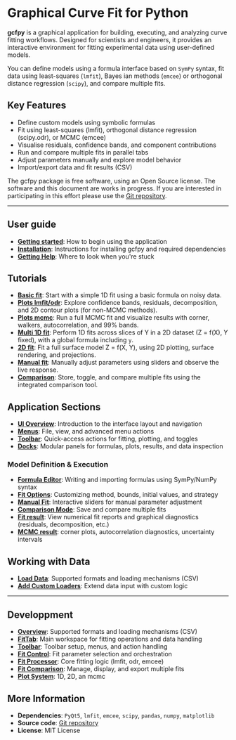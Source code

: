 # Graphical Curve Fit for Python

**gcfpy** is a graphical application for building, executing, and analyzing curve fitting workflows. Designed for scientists and engineers, it provides an interactive environment for fitting experimental data using user-defined models.

You can define models using a formula interface based on `SymPy` syntax, fit data using least-squares (`lmfit`), Bayes  ian methods (`emcee`) or orthogonal distance regression (`scipy`), and compare multiple fits.


## Key Features

* Define custom models using symbolic formulas
* Fit using least-squares (lmfit), orthogonal distance regression (scipy.odr), or MCMC (emcee)
* Visualise residuals, confidence bands, and component contributions
* Run and compare multiple fits in parallel tabs
* Adjust parameters manually and explore model behavior
* Import/export data and fit results (CSV)
 

The gcfpy package is free software, using an Open Source license. The software and this document are works in progress. If you are interested in participating in this effort please use the [Git repository](https://github.com/gcfpy/gcfpy).

---
## User guide
* **[Getting started](user_guide/getting_started.md)**: How to begin using the application
* **[Installation](user_guide/install.md)**: Instructions for installing gcfpy and required dependencies
* **[Getting Help](user_guide/help.md)**: Where to look when you're stuck

## Tutorials

* **[Basic fit](tutorials/basic_fit.md)**: Start with a simple 1D fit using a basic formula on noisy data.
* **[Plots lmfit/odr](tutorials/plots.md)**: Explore confidence bands, residuals, decomposition, and 2D contour plots (for non-MCMC methods).
* **[Plots mcmc](tutorials/mcmc.md)**: Run a full MCMC fit and visualize results with corner, walkers, autocorrelation, and 99% bands.
* **[Multi 1D fit](tutorials/multi_1d.md)**: Perform 1D fits across slices of Y in a 2D dataset (Z = f(X), Y fixed), with a global formula including `y`.
* **[2D fit](tutorials/2d_fit.md)**: Fit a full surface model Z = f(X, Y), using 2D plotting, surface rendering, and projections.
* **[Manual fit](tutorials/manual_fit.md)**: Manually adjust parameters using sliders and observe the live response.
* **[Comparison](tutorials/comparison.md)**: Store, toggle, and compare multiple fits using the integrated comparison tool.


## Application Sections

* **[UI Overview](ui/overview.md)**: Introduction to the interface layout and navigation
* **[Menus](ui/menus.md)**: File, view, and advanced menu actions
* **[Toolbar](ui/toolbar.md)**: Quick-access actions for fitting, plotting, and toggles
* **[Docks](ui/docks.md)**: Modular panels for formulas, plots, results, and data inspection 

### Model Definition & Execution

* **[Formula Editor](fit/fit_formula.md)**: Writing and importing formulas using SymPy/NumPy syntax
* **[Fit Options](fit/fit_options.md)**: Customizing method, bounds, initial values, and strategy
* **[Manual Fit](fit/manual.md)**: Interactive sliders for manual parameter adjustment
* **[Comparison Mode](fit/fit_comparison.md)**: Save and compare multiple fits
* **[Fit result](fit/results.md)**: View numerical fit reports and graphical diagnostics (residuals, decomposition, etc.) 
* **[MCMC result](fit/mcmc.md)**: corner plots, autocorrelation diagnostics, uncertainty intervals  


## Working with Data

* **[Load Data](data/data_loader.md)**: Supported formats and loading mechanisms (CSV)
* **[Add Custom Loaders](data/custom_data_loader.md)**: Extend data input with custom logic

---

## Developpment 
* **[Overview](dev/overview.md)**: Supported formats and loading mechanisms (CSV)
* **[FitTab](dev/fit_tab.md)**: Main workspace for fitting operations and data handling
* **[Toolbar](dev/toolbar.md)**: Toolbar setup, menus, and action handling
* **[Fit Control](dev/fit_control.md)**: Fit parameter selection and orchestration
* **[Fit Processor](dev/fit_processor.md)**: Core fitting logic (lmfit, odr, emcee)
* **[Fit Comparison](dev/fit_comparison.md)**: Manage, display, and export multiple fits
* **[Plot System](dev/plot.md)**: 1D, 2D, an mcmc


## More Information

* **Dependencies**: `PyQt5`, `lmfit`, `emcee`, `scipy`, `pandas`, `numpy`, `matplotlib`
* **Source code**: [Git repository](https://github.com/gcfpy/gcfpy)
* **License**: MIT License



